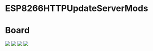 # ESP8266HTTPUpdateServerMods
# Board
<p >
  <img src="https://github.com/Kecubunk/ESP8266HTTPUpdateServerMods/extras/a.png" />
  <img src="https://github.com/Kecubunk/ESP8266HTTPUpdateServerMods/extras/b.png" />
  <img src="https://github.com/Kecubunk/ESP8266HTTPUpdateServerMods/extras/c.png" />
  <img src="https://github.com/Kecubunk/ESP8266HTTPUpdateServerMods/extras/d.png" />
</p>

